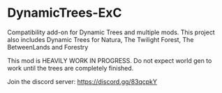 # DynamicTrees-ExC
Compatibility add-on for Dynamic Trees and multiple mods. This project also includes Dynamic Trees for Natura, The Twilight Forest, The BetweenLands and Forestry

This mod is HEAVILY WORK IN PROGRESS. Do not expect world gen to work until the trees are completely finished.

Join the discord server: https://discord.gg/83qcpkY
